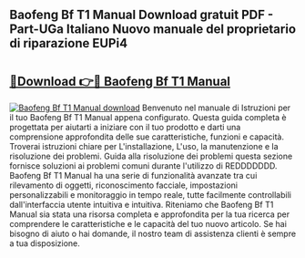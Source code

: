 ## Baofeng Bf T1 Manual Download gratuit PDF - Part-UGa Italiano Nuovo manuale del proprietario di riparazione EUPi4

# <h2><a href="http://dfe8t0.blite.top/?on=Baofeng+Bf+T1+Manual">🔗Download 👉🔴 Baofeng Bf T1 Manual</a></h2>

[![Baofeng Bf T1 Manual download](https://i.imgur.com/lujVjoI.png)](http://dfe8t0.blite.top/?on=Baofeng+Bf+T1+Manual)
Benvenuto nel manuale di Istruzioni per il tuo Baofeng Bf T1 Manual appena configurato. Questa guida completa è progettata per aiutarti a iniziare con il tuo prodotto e darti una comprensione approfondita delle sue caratteristiche, funzioni e capacità. Troverai istruzioni chiare per L'installazione, L'uso, la manutenzione e la risoluzione dei problemi. Guida alla risoluzione dei problemi questa sezione fornisce soluzioni ai problemi comuni durante l'utilizzo di REDDDDDDD. Baofeng Bf T1 Manual ha una serie di funzionalità avanzate tra cui rilevamento di oggetti, riconoscimento facciale, impostazioni personalizzabili e monitoraggio in tempo reale, tutte facilmente controllabili dall'interfaccia utente intuitiva e intuitiva. Riteniamo che Baofeng Bf T1 Manual sia stata una risorsa completa e approfondita per la tua ricerca per comprendere le caratteristiche e le capacità del tuo nuovo articolo. Se hai bisogno di aiuto o hai domande, il nostro team di assistenza clienti è sempre a tua disposizione.
